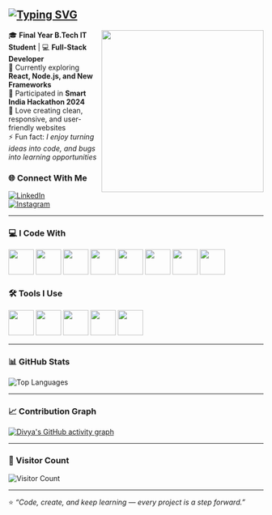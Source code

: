 
<!-- Typing Intro -->
[![Typing SVG](https://readme-typing-svg.herokuapp.com?font=Pacifico&size=32&duration=2500&pause=999999&color=00C7B7&center=true&vCenter=true&width=650&lines=Hi+there+👋+I'm+Divya+Darsini+S)](https://git.io/typing-svg)
---

<img align="right" width="320" src="https://media.giphy.com/media/qgQUggAC3Pfv687qPC/giphy.gif">

🎓 **Final Year B.Tech IT Student** | 💻 **Full-Stack Developer**  
🌱 Currently exploring **React, Node.js, and New Frameworks**  
🚀 Participated in **Smart India Hackathon 2024**  
🎨 Love creating clean, responsive, and user-friendly websites  
⚡ Fun fact: *I enjoy turning ideas into code, and bugs into learning opportunities*  



### 🌐 Connect With Me  
[![LinkedIn](https://img.shields.io/badge/LinkedIn-0077B5?logo=linkedin&logoColor=white)](https://www.linkedin.com/in/divya-darsini-s-31bb40258/)  
[![Instagram](https://img.shields.io/badge/Instagram-E4405F?logo=instagram&logoColor=white)](https://www.instagram.com/divya_darsini__/)

---

### 💻 I Code With  
<p>
<img height="50" src="https://img.icons8.com/color/48/html-5.png"/> 
<img height="50" src="https://img.icons8.com/color/48/css3.png"/> 
<img height="50" src="https://img.icons8.com/color/48/javascript.png"/> 
<img height="50" src="https://img.icons8.com/color/48/java-coffee-cup-logo.png"/> 
<img height="50" src="https://img.icons8.com/color/48/python.png"/> 
<img height="50" src="https://img.icons8.com/color/48/react-native.png"/> 
<img height="50" src="https://img.icons8.com/color/48/nodejs.png"/> 
<img height="50" src="https://img.icons8.com/color/48/mysql-logo.png"/>
</p>




### 🛠 Tools I Use  
<p>
<img height="50" src="https://img.icons8.com/color/48/visual-studio-code-2019.png"/> 
<img height="50" src="https://img.icons8.com/color/48/pycharm.png"/> 
<img height="50" src="https://img.icons8.com/officel/80/java-eclipse.png"/> 
<img height="50" src="https://img.icons8.com/color/48/git.png"/>
<img height="50" src="https://img.icons8.com/color/48/google-colab.png"/>
</p>

---

### 📊 GitHub Stats  

![Top Languages](https://github-readme-stats.vercel.app/api/top-langs/?username=Divya-Darsini&layout=compact&theme=tokyonight&hide=Jupyter%20Notebook,Java,Python,SCSS,Shell,C%2B%2B,C)

---

### 📈 Contribution Graph  
[![Divya's GitHub activity graph](https://github-readme-activity-graph.vercel.app/graph?username=Divya-Darsini&bg_color=0d1117&color=00C7B7&line=00C7B7&point=ffffff&area=true&hide_border=true)](https://github.com/ashutosh00710/github-readme-activity-graph)

---

### 👀 Visitor Count  
![Visitor Count](https://komarev.com/ghpvc/?username=Divya-Darsini&color=00C7B7)

---

⭐ *“Code, create, and keep learning — every project is a step forward.”*
